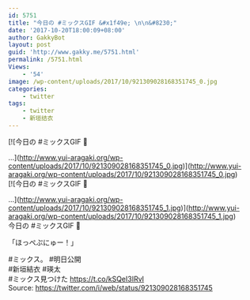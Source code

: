 ```yaml
---
id: 5751
title: "今日の #ミックスGIF &#x1f49e; \n\n&#8230;"
date: '2017-10-20T18:00:09+08:00'
author: GakkyBot
layout: post
guid: 'http://www.gakky.me/5751.html'
permalink: /5751.html
Views:
    - '54'
image: /wp-content/uploads/2017/10/921309028168351745_0.jpg
categories:
    - twitter
tags:
    - twitter
    - 新垣结衣
---
```


[![今日の #ミックスGIF 💞 

...](http://www.yui-aragaki.org/wp-content/uploads/2017/10/921309028168351745_0.jpg)](http://www.yui-aragaki.org/wp-content/uploads/2017/10/921309028168351745_0.jpg)  
[![今日の #ミックスGIF 💞 

...](http://www.yui-aragaki.org/wp-content/uploads/2017/10/921309028168351745_1.jpg)](http://www.yui-aragaki.org/wp-content/uploads/2017/10/921309028168351745_1.jpg)  
今日の #ミックスGIF 💞

「ほっぺぷにゅー！」

\#ミックス。 #明日公開  
\#新垣結衣 #瑛太  
\#ミックス見つけた https://t.co/kSQeI3IRvI  
Source: <https://twitter.com/i/web/status/921309028168351745>